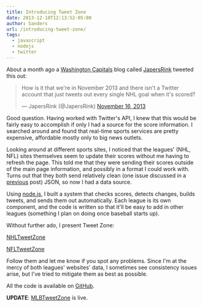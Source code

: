 ```yaml
---
title: Introducing Tweet Zone
date: 2013-12-18T12:13:52-05:00
author: Sanders
url: /introducing-tweet-zone/
tags:
  - javascript
  - nodejs
  - twitter
---
```

About a month ago a <a href="http://capitals.nhl.com/" target="_blank">Washington Capitals</a> blog called <a href="http://www.japersrink.com/" target="_blank">JapersRink</a> tweeted this out:

<blockquote class="twitter-tweet" width="550">
  <p>
    How is it that we're in November 2013 and there isn't a Twitter account that just tweets out every single NHL goal when it's scored?
  </p>

  <p>
    &mdash; JapersRink (@JapersRink) <a href="https://twitter.com/JapersRink/statuses/401504540933234688" target="_blank">November 16, 2013</a>
  </p>
</blockquote>

Good question. Having worked with Twitter's API, I knew that this would be fairly easy to accomplish if only I had a source for the score information. I searched around and found that real-time sports services are pretty expensive, affordable mostly only to big news outlets.

Looking around at different sports sites, I noticed that the leagues' (NHL, NFL) sites themselves seem to update their scores without me having to refresh the page. This told me that they were sending their scores outside of the main page information, and possibly in a format I could work with. Turns out that they both send relatively clean (one issue discussed in a <a title="Parsing JSON Array With Missing Elements" href="/parsing-json-array/">previous</a> post) JSON, so now I had a data source.

Using <a href="http://nodejs.org/" target="_blank">node.js</a>, I built a system that checks scores, detects changes, builds tweets, and sends them out automatically. Each league is its own component, and the code is written so that it'll be easy to add in other leagues (something I plan on doing once baseball starts up).

Without further ado, I present Tweet Zone:

<a href="https://twitter.com/NHLTweetZone" target="_blank">NHLTweetZone</a>

<a href="https://twitter.com/NFLTweetZone" target="_blank">NFLTweetZone</a>

Follow them and let me know if you spot any problems. Since I'm at the mercy of both leagues' websites' data, I sometimes see consistency issues arise, but I've tried to mitigate them as best as possible.

All the code is available on <a href="https://github.com/sedenardi/score-tweets" target="_blank">GitHub</a>.

**UPDATE**: <a href="https://twitter.com/MLBTweetZone" target="_blank">MLBTweetZone</a> is live.
